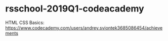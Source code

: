 # rsschool-2019Q1-codeacademy
HTML CSS Basics: https://www.codecademy.com/users/andrey.sviontek3685086454/achievements
